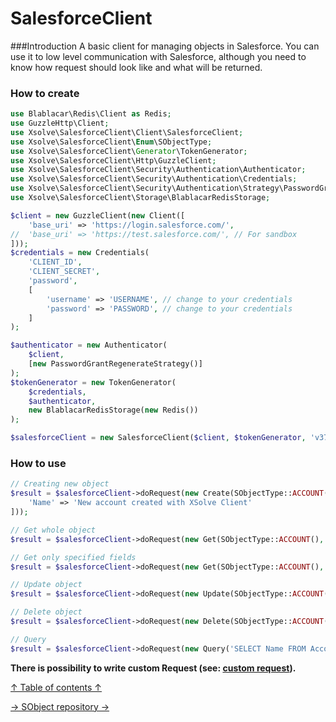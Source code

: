 
SalesforceClient
===
###Introduction
A basic client for managing objects in Salesforce. You can use it to low level communication with Salesforce, although you need to know how request should look like and what will be returned.

### How to create
```php
use Blablacar\Redis\Client as Redis;
use GuzzleHttp\Client;
use Xsolve\SalesforceClient\Client\SalesforceClient;
use Xsolve\SalesforceClient\Enum\SObjectType;
use Xsolve\SalesforceClient\Generator\TokenGenerator;
use Xsolve\SalesforceClient\Http\GuzzleClient;
use Xsolve\SalesforceClient\Security\Authentication\Authenticator;
use Xsolve\SalesforceClient\Security\Authentication\Credentials;
use Xsolve\SalesforceClient\Security\Authentication\Strategy\PasswordGrantRegenerateStrategy;
use Xsolve\SalesforceClient\Storage\BlablacarRedisStorage;

$client = new GuzzleClient(new Client([
	'base_uri' => 'https://login.salesforce.com/',
//	'base_uri' => 'https://test.salesforce.com/', // For sandbox
]));
$credentials = new Credentials(
    'CLIENT_ID',
    'CLIENT_SECRET',
    'password',
    [
        'username' => 'USERNAME', // change to your credentials
        'password' => 'PASSWORD', // change to your credentials
    ]
);

$authenticator = new Authenticator(
	$client,
	[new PasswordGrantRegenerateStrategy()]
);
$tokenGenerator = new TokenGenerator(
	$credentials,
	$authenticator,
	new BlablacarRedisStorage(new Redis())
);

$salesforceClient = new SalesforceClient($client, $tokenGenerator, 'v37.0');
```

### How to use
```php
// Creating new object
$result = $salesforceClient->doRequest(new Create(SObjectType::ACCOUNT(), [
	'Name' => 'New account created with XSolve Client'
]));

// Get whole object
$result = $salesforceClient->doRequest(new Get(SObjectType::ACCOUNT(), 'id'));

// Get only specified fields
$result = $salesforceClient->doRequest(new Get(SObjectType::ACCOUNT(), 'id', ['Name']));

// Update object
$result = $salesforceClient->doRequest(new Update(SObjectType::ACCOUNT(), 'id', ['Name' => 'New name']));

// Delete object
$result = $salesforceClient->doRequest(new Delete(SObjectType::ACCOUNT() 'id'));

// Query
$result = $salesforceClient->doRequest(new Query('SELECT Name FROM Account'));
```
**There is possibility to write custom Request (see: [custom request](custom-request.md)).**

[↑ Table of contents ↑](/doc/README.md)

[→ SObject repository →](sobject-repository.md)
